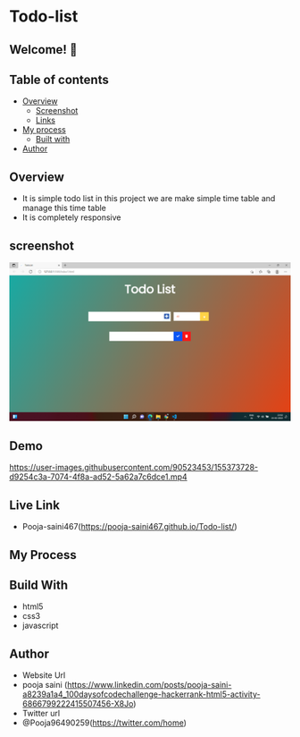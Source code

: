 # Todo-list

## Welcome! 👋

## Table of contents

- [Overview](#overview)
  - [Screenshot](#screenshot)
  - [Links](#links)
- [My process](#my-process)
  - [Built with](#built-with)
- [Author](#author)

## Overview 
- It is simple todo list in this project we are make simple time table and manage this time table 
- It is completely responsive


## screenshot
<img src="https://github.com/Pooja-saini467/Todo-list/blob/main/image.png">

## Demo

 
https://user-images.githubusercontent.com/90523453/155373728-d9254c3a-7074-4f8a-ad52-5a62a7c6dce1.mp4




## Live Link
- Pooja-saini467(https://pooja-saini467.github.io/Todo-list/)


## My Process
## Build With
- html5
- css3
- javascript

## Author
- Website Url
- pooja saini (https://www.linkedin.com/posts/pooja-saini-a8239a1a4_100daysofcodechallenge-hackerrank-html5-activity-6866799222415507456-X8Jo)
- Twitter url
- @Pooja96490259(https://twitter.com/home)

